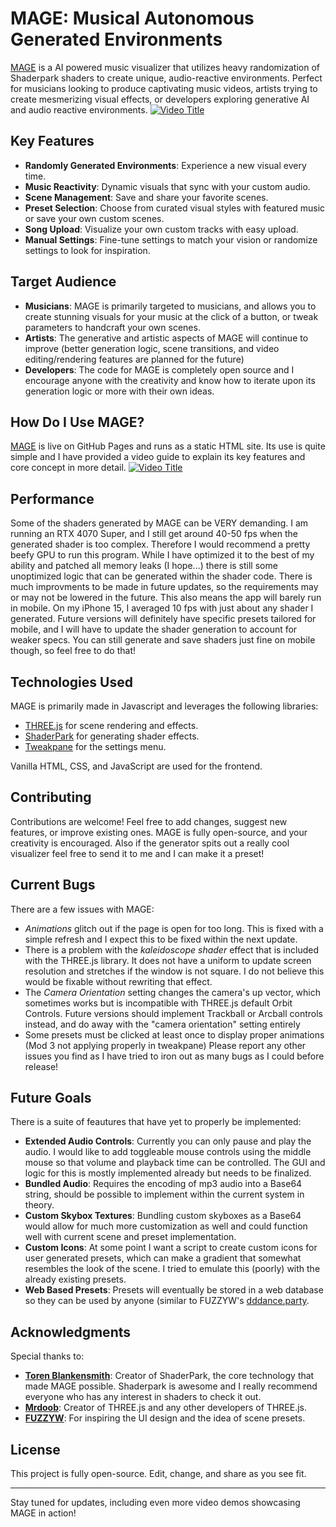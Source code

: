 # MAGE: Musical Autonomous Generated Environments

[MAGE](https://bsiscoe.github.io/MAGE) is a AI powered music visualizer that utilizes heavy randomization of Shaderpark shaders to create unique, audio-reactive environments. Perfect for musicians looking to produce captivating music videos, artists trying to create mesmerizing visual effects, or developers exploring generative AI and audio reactive environments.
[![Video Title](https://img.youtube.com/vi/5CxVeUv1_FY/0.jpg)](https://www.youtube.com/watch?v=5CxVeUv1_FY)

## Key Features
- **Randomly Generated Environments**: Experience a new visual every time.
- **Music Reactivity**: Dynamic visuals that sync with your custom audio.
- **Scene Management**: Save and share your favorite scenes.
- **Preset Selection**: Choose from curated visual styles with featured music or save your own custom scenes.
- **Song Upload**: Visualize your own custom tracks with easy upload.
- **Manual Settings**: Fine-tune settings to match your vision or randomize settings to look for inspiration.

## Target Audience
- **Musicians**: MAGE is primarily targeted to musicians, and allows you to create stunning visuals for your music at the click of a button, or tweak parameters to handcraft your own scenes. 
- **Artists**: The generative and artistic aspects of MAGE will continue to improve (better generation logic, scene transitions, and video editing/rendering features are planned for the future)
- **Developers**: The code for MAGE is completely open source and I encourage anyone with the creativity and know how to iterate upon its generation logic or more with their own ideas.

## How Do I Use MAGE?
[MAGE](https://bsiscoe.github.io/MAGE) is live on GitHub Pages and runs as a static HTML site. Its use is quite simple and I have provided a video guide to explain its key features and core concept in more detail.
[![Video Title](https://img.youtube.com/vi/WGWesdaAZIg/0.jpg)](https://www.youtube.com/watch?v=WGWesdaAZIg)

## Performance
Some of the shaders generated by MAGE can be VERY demanding. I am running an RTX 4070 Super, and I still get around 40-50 fps when the generated shader is too complex.
Therefore I would recommend a pretty beefy GPU to run this program. While I have optimized it to the best of my ability and patched all memory leaks (I hope...) there is still some unoptimized logic that can be generated within the shader code.
There is much improvments to be made in future updates, so the requirements may or may not be lowered in the future. This also means the app will barely run in mobile. On my iPhone 15, I averaged 10 fps with just about any shader I generated.
Future versions will definitely have specific presets tailored for mobile, and I will have to update the shader generation to account for weaker specs. You can still generate and save shaders just fine on mobile though, so feel free to do that!

## Technologies Used
MAGE is primarily made in Javascript and leverages the following libraries:
- [THREE.js](https://threejs.org/) for scene rendering and effects.
- [ShaderPark](https://shaderpark.com/) for generating shader effects.
- [Tweakpane](https://tweakpane.github.io) for the settings menu.

Vanilla HTML, CSS, and JavaScript are used for the frontend.

## Contributing
Contributions are welcome! Feel free to add changes, suggest new features, or improve existing ones. MAGE is fully open-source, and your creativity is encouraged. Also if the generator spits out a really cool visualizer feel free to send it to me and I can make it a preset!

## Current Bugs
There are a few issues with MAGE: 
- *Animations* glitch out if the page is open for too long. This is fixed with a simple refresh and I expect this to be fixed within the next update.
- There is a problem with the *kaleidoscope shader* effect that is included with the THREE.js library. It does not have a uniform to update screen resolution and stretches if the window is not square. I do not believe this would be fixable without rewriting that effect.
- The *Camera Orientation* setting changes the camera's up vector, which sometimes works but is incompatible with THREE.js default Orbit Controls. Future versions should implement Trackball or Arcball controls instead, and do away with the "camera orientation" setting entirely
- Some presets must be clicked at least once to display proper animations (Mod 3 not applying properly in tweakpane)
Please report any other issues you find as I have tried to iron out as many bugs as I could before release!

## Future Goals
There is a suite of feautures that have yet to properly be implemented:
- **Extended Audio Controls**: Currently you can only pause and play the audio. I would like to add toggleable mouse controls using the middle mouse so that volume and playback time can be controlled. The GUI and logic for this is mostly implemented already but needs to be finalized.
- **Bundled Audio**: Requires the encoding of mp3 audio into a Base64 string, should be possible to implement within the current system in theory.
- **Custom Skybox Textures**: Bundling custom skyboxes as a Base64 would allow for much more customization as well and could function well with current scene and preset implementation.
- **Custom Icons**: At some point I want a script to create custom icons for user generated presets, which can make a gradient that somewhat resembles the look of the scene. I tried to emulate this (poorly) with the already existing presets.
- **Web Based Presets**: Presets will eventually be stored in a web database so they can be used by anyone (similar to FUZZYW's [dddance.party](https://dddance.party/).

## Acknowledgments
Special thanks to:
- **[Toren Blankensmith](https://shaderpark.com/)**: Creator of ShaderPark, the core technology that made MAGE possible. Shaderpark is awesome and I really recommend everyone who has any interest in shaders to check it out.
- **[Mrdoob](https://threejs.org/)**: Creator of THREE.js and any other developers of THREE.js.
- **[FUZZYW](https://dddance.party/)**: For inspiring the UI design and the idea of scene presets.

## License
This project is fully open-source. Edit, change, and share as you see fit.

---

Stay tuned for updates, including even more video demos showcasing MAGE in action!
